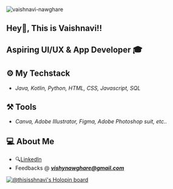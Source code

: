 <p align="left"> <img src="https://komarev.com/ghpvc/?username=vaishnavi-nawghare" alt="vaishnavi-nawghare" /> </p> 
 
## Hey👋, This is Vaishnavi!!
  
## Aspiring UI/UX & App Developer 🎓

## ⚙️ My Techstack 

- _Java, Kotlin, Python, HTML, CSS, Javascript, SQL_

## ⚒️ Tools 

- _Canva, Adobe Illustrator, Figma, Adobe Photoshop suit, etc.._

## 💻 About Me 

-  🔍[LinkedIn](https://www.linkedin.com/in/vaishnavi-nawghare-35a2a8210)
-  Feedbacks @ _**vishynawghare@gmail.com**_






[![@thisisshnavi's Holopin board](https://holopin.me/thisisshnavi)](https://holopin.io/@thisisshnavi)
